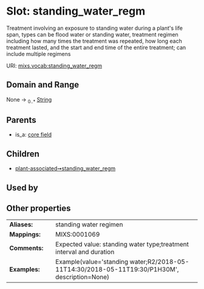 
# Slot: standing_water_regm


Treatment involving an exposure to standing water during a plant's life span, types can be flood water or standing water, treatment regimen including how many times the treatment was repeated, how long each treatment lasted, and the start and end time of the entire treatment; can include multiple regimens

URI: [mixs.vocab:standing_water_regm](https://w3id.org/mixs/vocab/standing_water_regm)


## Domain and Range

None &#8594;  <sub>0..\*</sub> [String](types/String.md)

## Parents

 *  is_a: [core field](core_field.md)

## Children

 *  [plant-associated➞standing_water_regm](plant_associated_standing_water_regm.md)

## Used by


## Other properties

|  |  |  |
| --- | --- | --- |
| **Aliases:** | | standing water regimen |
| **Mappings:** | | MIXS:0001069 |
| **Comments:** | | Expected value: standing water type;treatment interval and duration |
| **Examples:** | | Example(value='standing water;R2/2018-05-11T14:30/2018-05-11T19:30/P1H30M', description=None) |

